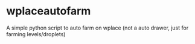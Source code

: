 # wplaceautofarm
A simple python script to auto farm on wplace (not a auto drawer, just for farming levels/droplets)
